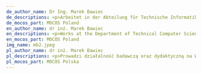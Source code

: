 ```yaml
---
de_author_name: Dr Ing. Marek Bawiec
de_descriptions: <p>Arbeitet in der Abteilung für Technische Informatik an der Universität für Wissenschaft und Technologie Wrocław. Neben seiner Mitarbeit in der MOCOS-Gruppe ist er an der täglichen Arbeit an Technologien beteiligt, die das so genannte Internet der Dinge ermöglichen, sowie unter anderem an der Entwicklung des Krebszellproliferationssimulators SimBad.</p>
de_mocos_part: MOCOS Poland
en_author_name: dr inż. Marek Bawiec
en_descriptions: <p>Works at the Department of Technical Computer Science at the Wrocław University of Science and Technology. In addition to his involvement in the MOCOS group, he is involved in day-to-day work on technologies enabling the so-called Internet of Things and, among other things, the development of the SimBad cancer cell proliferation simulator.</p>
en_mocos_part: MOCOS Poland
img_name: mb2.jpeg
pl_author_name: dr inż. Marek Bawiec
pl_descriptions: <p>Prowadzi działalność badawczą oraz dydaktyczną na Wydziale Elektroniki i jest pracownikiem Katedry Informatyki Technicznej. Obronił tytuł doktora nauk technicznych z zakresu informatyki i zajmował się syntezą funkcji logicznych. Poza zaangażowaniem się w pracę w grupie MOCOS na co dzień zajmuje się technologiami umożliwiających działanie tak zwanego Internetu Rzeczy oraz między innymi rozwojowi symulatora rozrostu komórek rakowych SimBad.</p>
pl_mocos_part: MOCOS Polska
---
```

